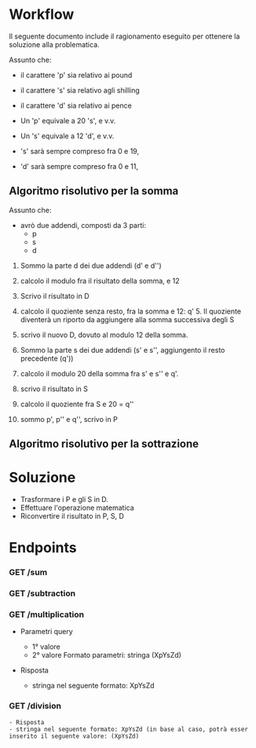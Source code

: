 # Workflow

Il seguente documento include il ragionamento eseguito per ottenere la soluzione alla problematica.

Assunto che:
- il carattere 'p' sia relativo ai pound
- il carattere 's' sia relativo agli shilling
- il carattere 'd' sia relativo ai pence
  

- Un 'p' equivale a 20 's', e v.v.
- Un 's' equivale a 12 'd', e v.v.  

  
- 's' sarà sempre compreso fra 0 e 19,
- 'd' sarà sempre compreso fra 0 e 11,


## Algoritmo risolutivo per la somma

Assunto che:
- avrò due addendi, composti da 3 parti:
  - p
  - s
  - d

1. Sommo la parte d dei due addendi (d' e d'')

3. calcolo il modulo fra il risultato della somma, e 12
4. Scrivo il risultato in D
4. calcolo il quoziente senza resto, fra la somma e 12: q'
   5. Il quoziente diventerà un riporto da aggiungere alla somma successiva degli S
4. scrivo il nuovo D, dovuto al modulo 12 della somma.

1. Sommo la parte s dei due addendi (s' e s'', aggiungento il resto precedente (q'))
1. calcolo il modulo 20 della somma fra s' e s'' e q'.
2. scrivo il risultato in S
2. calcolo il quoziente fra S e 20 = q''

1. sommo p', p'' e q'', scrivo in P

## Algoritmo risolutivo per la sottrazione

# Soluzione

- Trasformare i P e gli S in D.
- Effettuare l'operazione matematica
- Riconvertire il risultato in P, S, D 


# Endpoints

### GET /sum 
### GET /subtraction
### GET /multiplication

  - Parametri query
    - 1° valore 
    - 2° valore 
  Formato parametri: stringa (XpYsZd)  

  - Risposta
    - stringa nel seguente formato: XpYsZd

### GET /division
    - Risposta
    - stringa nel seguente formato: XpYsZd (in base al caso, potrà esser inserito il seguente valore: (XpYsZd)

